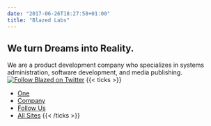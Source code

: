 ```yaml
---
date: "2017-06-26T18:27:58+01:00"
title: "Blazed Labs"
---
```


## We turn Dreams into Reality.

We are a product development company who specializes in systems administration, software development, and media publishing.
[![Follow Blazed on Twitter](https://img.shields.io/twitter/follow/BlazedLabs?style=for-the-badge "Follow Blazed on Twitter")](https://twitter.com/BlazedLabs)
{{< ticks >}}
* [One](https://blz.one/)
* [Company](https://blazed.company/)
* [Follow Us](https://www.blazedlabs.com/follow)
* [All Sites](https://www.blazedlabs.com/blazed-network)
{{< /ticks >}}

